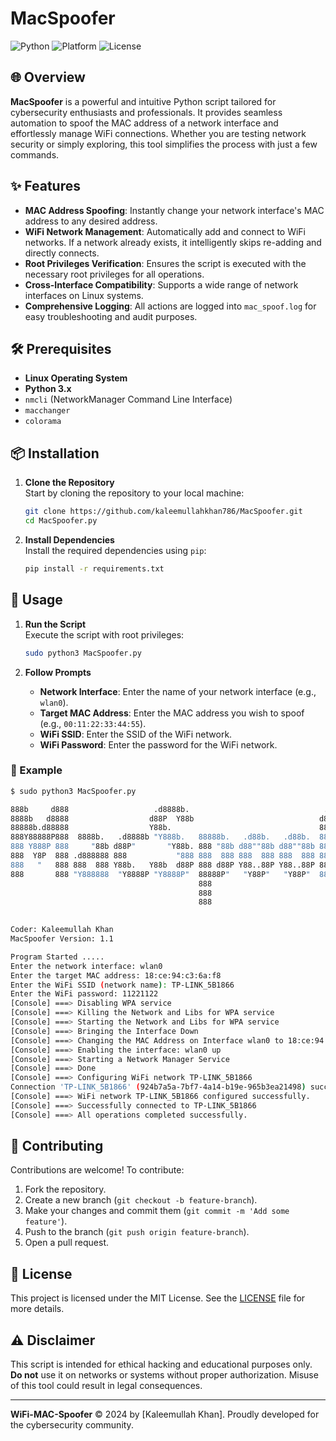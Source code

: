 # MacSpoofer

![Python](https://img.shields.io/badge/Python-3.x-blue.svg)
![Platform](https://img.shields.io/badge/Platform-Linux-green.svg)
![License](https://img.shields.io/badge/License-MIT-lightgrey.svg)

## 🌐 Overview

**MacSpoofer** is a powerful and intuitive Python script tailored for cybersecurity enthusiasts and professionals. It provides seamless automation to spoof the MAC address of a network interface and effortlessly manage WiFi connections. Whether you are testing network security or simply exploring, this tool simplifies the process with just a few commands.

## ✨ Features

- **MAC Address Spoofing**: Instantly change your network interface's MAC address to any desired address.
- **WiFi Network Management**: Automatically add and connect to WiFi networks. If a network already exists, it intelligently skips re-adding and directly connects.
- **Root Privileges Verification**: Ensures the script is executed with the necessary root privileges for all operations.
- **Cross-Interface Compatibility**: Supports a wide range of network interfaces on Linux systems.
- **Comprehensive Logging**: All actions are logged into `mac_spoof.log` for easy troubleshooting and audit purposes.

## 🛠️ Prerequisites

- **Linux Operating System**
- **Python 3.x**
- `nmcli` (NetworkManager Command Line Interface)
- `macchanger`
- `colorama`

## 📦 Installation

1. **Clone the Repository**  
   Start by cloning the repository to your local machine:
   ```bash
   git clone https://github.com/kaleemullahkhan786/MacSpoofer.git
   cd MacSpoofer.py
   ```

2. **Install Dependencies**  
   Install the required dependencies using `pip`:
   ```bash
   pip install -r requirements.txt
   ```

## 🚀 Usage

1. **Run the Script**  
   Execute the script with root privileges:
   ```bash
   sudo python3 MacSpoofer.py
   ```

2. **Follow Prompts**  
   - **Network Interface**: Enter the name of your network interface (e.g., `wlan0`).
   - **Target MAC Address**: Enter the MAC address you wish to spoof (e.g., `00:11:22:33:44:55`).
   - **WiFi SSID**: Enter the SSID of the WiFi network.
   - **WiFi Password**: Enter the password for the WiFi network.

### 📖 Example

```bash
$ sudo python3 MacSpoofer.py

888b     d888                   .d8888b.                              .d888                 
8888b   d8888                  d88P  Y88b                            d88P                  
88888b.d88888                  Y88b.                                 888                    
888Y88888P888  8888b.   .d8888b "Y888b.   88888b.   .d88b.   .d88b.  888888 .d88b.  888d888 
888 Y888P 888     "88b d88P"       "Y88b. 888 "88b d88""88b d88""88b 888   d8P  Y8b 888P"   
888  Y8P  888 .d888888 888           "888 888  888 888  888 888  888 888   88888888 888     
888   "   888 888  888 Y88b.   Y88b  d88P 888 d88P Y88..88P Y88..88P 888   Y8b.     888     
888       888 "Y888888  "Y8888P "Y8888P"  88888P"   "Y88P"   "Y88P"  888    "Y8888  888     
                                          888                                               
                                          888                                               
                                          888                                              
                                                                 

Coder: Kaleemullah Khan
MacSpoofer Version: 1.1

Program Started .....
Enter the network interface: wlan0
Enter the target MAC address: 18:ce:94:c3:6a:f8
Enter the WiFi SSID (network name): TP-LINK_5B1866
Enter the WiFi password: 11221122
[Console] ===> Disabling WPA service
[Console] ===> Killing the Network and Libs for WPA service
[Console] ===> Starting the Network and Libs for WPA service
[Console] ===> Bringing the Interface Down
[Console] ===> Changing the MAC Address on Interface wlan0 to 18:ce:94:c3:6a:f8
[Console] ===> Enabling the interface: wlan0 up
[Console] ===> Starting a Network Manager Service
[Console] ===> Done
[Console] ===> Configuring WiFi network TP-LINK_5B1866
Connection 'TP-LINK_5B1866' (924b7a5a-7bf7-4a14-b19e-965b3ea21498) successfully added.
[Console] ===> WiFi network TP-LINK_5B1866 configured successfully.
[Console] ===> Successfully connected to TP-LINK_5B1866
[Console] ===> All operations completed successfully.
```

## 🤝 Contributing

Contributions are welcome! To contribute:

1. Fork the repository.
2. Create a new branch (`git checkout -b feature-branch`).
3. Make your changes and commit them (`git commit -m 'Add some feature'`).
4. Push to the branch (`git push origin feature-branch`).
5. Open a pull request.

## 📄 License

This project is licensed under the MIT License. See the [LICENSE](LICENSE) file for more details.

## ⚠️ Disclaimer

This script is intended for ethical hacking and educational purposes only. **Do not** use it on networks or systems without proper authorization. Misuse of this tool could result in legal consequences.

---

**WiFi-MAC-Spoofer** © 2024 by [Kaleemullah Khan]. Proudly developed for the cybersecurity community.

 
